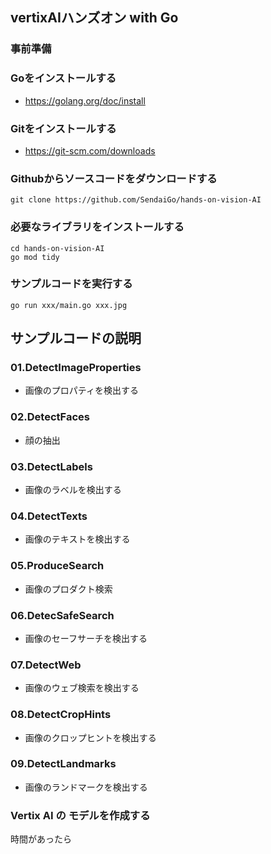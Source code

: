 ## vertixAIハンズオン with Go

### 事前準備

### Goをインストールする
- https://golang.org/doc/install

### Gitをインストールする
- https://git-scm.com/downloads

### Githubからソースコードをダウンロードする

```
git clone https://github.com/SendaiGo/hands-on-vision-AI
```

### 必要なライブラリをインストールする

```
cd hands-on-vision-AI
go mod tidy
```

### サンプルコードを実行する

```
go run xxx/main.go xxx.jpg
```
## サンプルコードの説明

### 01.DetectImageProperties
- 画像のプロパティを検出する

### 02.DetectFaces
- 顔の抽出

### 03.DetectLabels
- 画像のラベルを検出する

### 04.DetectTexts
- 画像のテキストを検出する

### 05.ProduceSearch
- 画像のプロダクト検索
  
### 06.DetecSafeSearch
- 画像のセーフサーチを検出する

### 07.DetectWeb
- 画像のウェブ検索を検出する

### 08.DetectCropHints
- 画像のクロップヒントを検出する

### 09.DetectLandmarks
- 画像のランドマークを検出する

### Vertix AI の モデルを作成する
時間があったら

